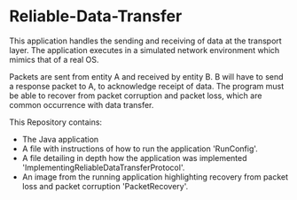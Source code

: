 # Reliable-Data-Transfer

This application handles the sending and receiving of data at the transport layer. The
application executes in a simulated network environment which mimics that of a real OS.

Packets are sent from entity A and received by entity B. B will have to send a response
packet to A, to acknowledge receipt of data. The program must be able to recover from
packet corruption and packet loss, which are common occurrence with data transfer.


This Repository contains:

- The Java application
- A file with instructions of how to run the application 'RunConfig'.
- A file detailing in depth how the application was implemented 'ImplementingReliableDataTransferProtocol'.
- An image from the running application highlighting recovery from packet loss and packet corruption 'PacketRecovery'.
